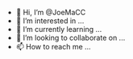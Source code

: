 - 👋 Hi, I’m @JoeMaCC
- 👀 I’m interested in ...
- 🌱 I’m currently learning ...
- 💞️ I’m looking to collaborate on ...
- 📫 How to reach me ...

<!---
JoeMaCC/JoeMaCC is a ✨ special ✨ repository because its `README.md` (this file) appears on your GitHub profile.
You can click the Preview link to take a look at your changes.
--->
